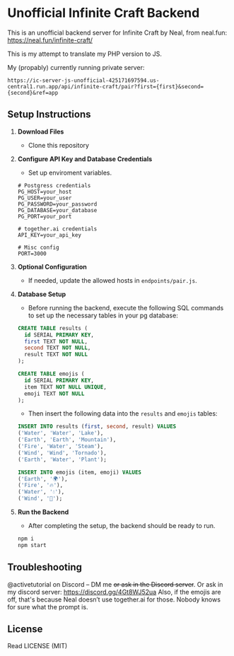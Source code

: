# Unofficial Infinite Craft Backend

This is an unofficial backend server for Infinite Craft by Neal,
from neal.fun: https://neal.fun/infinite-craft/

This is my attempt to translate my PHP version to JS.

My (propably) currently running private server:

```
https://ic-server-js-unofficial-425171697594.us-central1.run.app/api/infinite-craft/pair?first={first}&second={second}&ref=app
```

## Setup Instructions

1. **Download Files**
   - Clone this repository

2. **Configure API Key and Database Credentials**
   - Set up enviroment variables.

   ```env
   # Postgress credentials
   PG_HOST=your_host
   PG_USER=your_user
   PG_PASSWORD=your_password
   PG_DATABASE=your_database
   PG_PORT=your_port

   # together.ai credentials
   API_KEY=your_api_key

   # Misc config
   PORT=3000
   ```

3. **Optional Configuration**
   - If needed, update the allowed hosts in `endpoints/pair.js`.

4. **Database Setup**
   - Before running the backend, execute the following SQL commands to set up the necessary tables in your pg database:

   ```sql
   CREATE TABLE results (
     id SERIAL PRIMARY KEY,
     first TEXT NOT NULL,
     second TEXT NOT NULL,
     result TEXT NOT NULL
   );
   
   CREATE TABLE emojis (
     id SERIAL PRIMARY KEY,
     item TEXT NOT NULL UNIQUE,
     emoji TEXT NOT NULL
   );
   ```

   - Then insert the following data into the `results` and `emojis` tables:

   ```sql
   INSERT INTO results (first, second, result) VALUES
   ('Water', 'Water', 'Lake'),
   ('Earth', 'Earth', 'Mountain'),
   ('Fire', 'Water', 'Steam'),
   ('Wind', 'Wind', 'Tornado'),
   ('Earth', 'Water', 'Plant');

   INSERT INTO emojis (item, emoji) VALUES
   ('Earth', '🌍'),
   ('Fire', '🔥'),
   ('Water', '💧'),
   ('Wind', '💨');
   ```

5. **Run the Backend**
   - After completing the setup, the backend should be ready to run.
   ```bash
   npm i
   npm start
   ```

## Troubleshooting

@activetutorial on Discord – DM me ~~or ask in the Discord server~~.
Or ask in my discord server: https://discord.gg/4Gt8WJ52ua
Also, if the emojis are off, that's because Neal doesn’t use together.ai for those. Nobody knows for sure what the prompt is.

## License

Read LICENSE (MIT)

